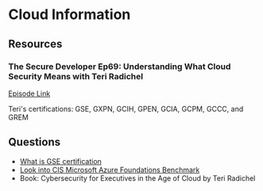 # Cloud Information #

## Resources ##

### The Secure Developer Ep69: Understanding What Cloud Security Means with Teri Radichel ###

[Episode Link](https://www.devseccon.com/ep-69-understanding-what-cloud-security-means/)

Teri's certifications: GSE, GXPN, GCIH, GPEN, GCIA, GCPM, GCCC, and GREM

## Questions ##

- [What is GSE certification](https://www.giac.org/certification/security-expert-gse)
- [Look into CIS Microsoft Azure Foundations Benchmark](https://www.cisecurity.org/benchmark/azure/)
- Book: Cybersecurity for Executives in the Age of Cloud by Teri Radichel
